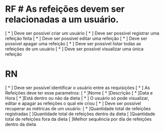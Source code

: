 # RF # As refeições devem ser relacionadas a um usuário.
[ * ] Deve ser possível criar um usuário
[ * ] Deve ser possível registrar uma refeição feita
[ * ] Deve ser possível editar uma refeição
[ * ] Deve ser possível apagar uma refeição
[ * ] Deve ser possível listar todas as refeições de um usuário
[ * ] Deve ser possível visualizar uma única refeição

# RN
[ * ] Deve ser possível identificar o usuário entre as requisições
[ * ] As Refeições deve ter esse parametros: 
  [ * ]Nome
  [ * ]Descrição
  [ * ]Data e Hora
  [ * ]Está dentro ou não da dieta
[ * ] O usuário só pode visualizar, editar e apagar as refeições o qual ele criou
[ * ] Deve ser possível recuperar as métricas de um usuário:
  [ * ]Quantidade total de refeições registradas
  [  ]Quantidade total de refeições dentro da dieta
  [  ]Quantidade total de refeições fora da dieta
  [  ]Melhor sequência por dia de refeições dentro da dieta
